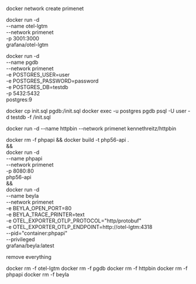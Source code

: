
docker network create primenet

docker run -d \
  --name otel-lgtm \
  --network primenet \
  -p 3001:3000 \
  grafana/otel-lgtm

docker run -d \
  --name pgdb \
  --network primenet \
  -e POSTGRES_USER=user \
  -e POSTGRES_PASSWORD=password \
  -e POSTGRES_DB=testdb \
  -p 5432:5432 \
  postgres:9


docker cp init.sql pgdb:/init.sql
docker exec -u postgres pgdb psql -U user  -d testdb -f /init.sql

docker run -d --name httpbin --network primenet kennethreitz/httpbin

docker rm -f phpapi && docker build -t php56-api . \
&& \
docker run -d \
  --name phpapi \
  --network primenet \
  -p 8080:80 \
  php56-api \
&& \
docker run -d \
  --name beyla \
  --network primenet \
  -e BEYLA_OPEN_PORT=80 \
  -e BEYLA_TRACE_PRINTER=text \
  -e OTEL_EXPORTER_OTLP_PROTOCOL="http/protobuf" \
  -e OTEL_EXPORTER_OTLP_ENDPOINT=http://otel-lgtm:4318 \
  --pid="container:phpapi" \
  --privileged \
  grafana/beyla:latest


remove everything

docker rm -f otel-lgtm
docker rm -f pgdb
docker rm -f httpbin
docker rm -f phpapi
docker rm -f beyla